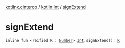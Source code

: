 [kotlinx.cinterop](../index.md) / [kotlin.Int](index.md) / [signExtend](./sign-extend.md)

# signExtend

`inline fun <reified R : `[`Number`](https://kotlinlang.org/api/latest/jvm/stdlib/kotlin/-number/index.html)`> `[`Int`](https://kotlinlang.org/api/latest/jvm/stdlib/kotlin/-int/index.html)`.signExtend(): `[`R`](sign-extend.md#R)